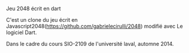 Jeu 2048 écrit en dart

C'est un clone du jeu écrit en Javascript2048(https://github.com/gabrielecirulli/2048) modifié avec Le logiciel Dart.

Dans le cadre du cours SIO-2109 de l'université laval, automne 2014. 
